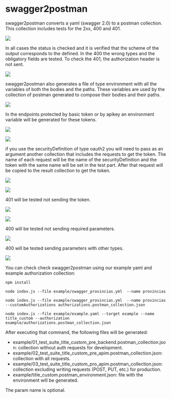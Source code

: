 # swagger2postman

swagger2postman converts a yaml (swagger 2.0) to a postman collection. This collection includes tests for the 2xx, 400 and 401. 

![](images/image1.png)

In all cases the status is checked and it is verified that the scheme of the output corresponds to the defined. In the 400 the wrong types and the obligatory fields are tested. To check the 401, the authorization header is not sent.

![](images/image2.png)

swagger2postman also generates a file of type environment with all the variables of both the bodies and the paths. These variables are used by the collection of postman generated to compose their bodies and their paths.

![](images/image3.png)

In the endpoints protected by basic token or by apikey an environment variable will be generated for these tokens.

![](images/image4.png)

![](images/image4-bis.png)

if you use the securityDefinition of type oauth2 you will need to pass as an argument another collection that includes the requests to get the token. The name of each request will be the name of the securityDefinition and the token with the same name will be set in the test part. After that request will be copied to the result collection to get the token.

![](images/image5.png)

![](images/image5-bis.png)

401 will be tested not sending the token.

![](images/image6.png)

![](images/image6-bis.png)

400 will be tested not sending required parameters.

![](images/image7.png)

400 will be tested sending parameters with other types.

![](images/image8.png)

You can check check swagger2postman using our example yaml and example authorization collection:

 `npm install`

 `node index.js --file example/swagger_provincias.yml  --name provincias`

 `node index.js --file example/swagger_provincias.yml  --name provincias --customAuthorizations authorizations.postman_collection.json`

 `node index.js --file example/example.yaml --target example --name title_custom --authorization example/authorizations.postman_collection.json `

After executing that command, the following files will be generated:

 - example/01_test_suite_title_custom_pre_backend.postman_collection.json: collection without auth requests for development.
 - example/02_test_suite_title_custom_pre_apim.postman_collection.json: collection with all requests.
 - example/03_test_suite_title_custom_pro_apim.postman_collection.json: collection excluding writing requests (POST, PUT, etc.) for production.
 - example/title_custom.postman_environment.json: file with the environment will be generated.

The param name is optional.